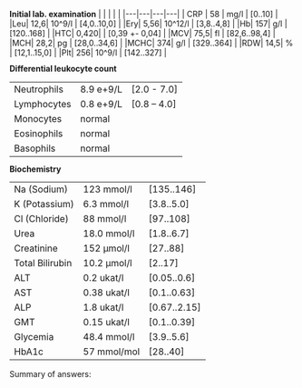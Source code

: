 
<div class="w3-row">
<div class="w3-third">

<div class="w3-sand w3-large w3-padding w3-margin">


**Initial lab. examination**
| | | | |
|---|---|---|---|
| CRP | 58 | mg/l | [0..10] |
|Leu| 12,6| 10^9/l |	[4,0..10,0] |
|Ery| 5,56| 10^12/l |	[3,8..4,8] |
|Hb| 157| g/l |		[120..168] |
|HTC| 0,420| |		[0,39 +- 0,04] |
|MCV| 75,5| fl |		[82,6..98,4] |
|MCH| 28,2| pg |		[28,0..34,6] |
|MCHC| 374| g/l |		[329..364] |
|RDW| 14,5| % |		[12,1..15,0] |
|Plt| 256| 10^9/l | 		[142..327] |

</div>

</div>
<div class="w3-third">
<div class="w3-sand w3-large w3-padding w3-margin" style="line-height:0.9">

**Differential leukocyte count**

|              |               |           |
|--------------|---------------|-----------|
| Neutrophils  | 8.9 e+9/L     | [2.0 - 7.0] |
| Lymphocytes  | 0.8 e+9/L     | [0.8 – 4.0] |
| Monocytes    | normal        |           |
| Eosinophils  | normal        |           |
| Basophils    | normal        |           |

**Biochemistry**

|                |               |             |
|----------------|---------------|-------------|
| Na (Sodium)    | 123 mmol/l    | [135..146]  |
| K (Potassium)  | 6.3 mmol/l    | [3.8..5.0]  |
| Cl (Chloride)  | 88 mmol/l     | [97..108]   |
| Urea           | 18.0 mmol/l   | [1.8..6.7]  |
| Creatinine     | 152 µmol/l    | [27..88]    |
| Total Bilirubin| 10.2 µmol/l   | [2..17]     |
| ALT            | 0.2 ukat/l    | [0.05..0.6] |
| AST            | 0.38 ukat/l   | [0.1..0.63] |
| ALP            | 1.8 ukat/l   | [0.67..2.15]|
| GMT            | 0.15 ukat/l   | [0.1..0.39] |
| Glycemia       | 48.4 mmol/l   | [3.9..5.6]  |
| HbA1c          | 57 mmol/mol   | [28..40]    |

</div>
</div>
<div class="w3-third">

<div class="w3-padding w3-margin">
<bdl-quizx id="q1" type="choice2" 
          question="Why does the patient have a normal hematocrit (0.42), but lower MCV in erythrocytes?" 
          answers="Due to hemoconcentration during osmotic diuresis combined with hyperosmolarity leading to a reduction in MCV of erythrocytes, manual recalculation of these values may also have an effect.|The dominant mechanism is the alteration of erythrocyte membranes during passage through the spleen, erythrocytes damaged by hyperosmolar environment and acidosis lose part of their membrane and reduce their surface area, however, they are not excessively destroyed, hence the hematocrit is normal." 
          correctoptions="true|false" 
          explanations="yes|no" 
          buttontitle="check answer"></bdl-quizx>

<bdl-quizx id="q2" type="choice2" 
           question="What is the reason for leukocytosis and what further examination would be appropriate to add?" 
           answers="For leukocytosis, I would add a differential leukocyte count and CRP. The analysis shows leukocytosis and an elevation of CRP to 58mg/L, predominantly in neutrophils, which is due to a suspected concurrent infection combined with a stress reaction, i.e., the release of neutrophils from bone marrow and spleen due to glucocorticoids.|The patient has a suspected concurrent hematological disease, leukemia or leukemized lymphoma cannot be ruled out, I will add flow cytometry examination from peripheral blood to exclude or confirm this possibility and plan a bone marrow biopsy." 
           correctoptions="true|false" 
           explanations="yes|no" 
           buttontitle="check answer"></bdl-quizx>
<bdl-quizx id="q3" type="choice2" 
           question="Why does the patient have hyponatremia?" 
           answers="Primarily due to osmotic diuresis, generally dehydration and water loss should lead to hypernatremia rather than hyponatremia. In hyperglycemia, water shifts from the intra to the extracellular space, this water dilutes sodium contributing to hyponatremia, also due to ADH the excretion of water is reduced, further diluting sodium, another cause could be vomiting in some patients leading to sodium loss.|Dominantly, the patient experiences disruption of tubular functions due to dehydration and reduced diuresis, especially in the area of the proximal tubule, where most of the filtered sodium is absorbed. This disorder is also reflected by an increased fractional excretion of sodium. At the same time, due to the activation of stress response and the autonomic nervous system, the patient sweats significantly, which contributes to further sodium losses through sweat." 
           correctoptions="true|false" 
           explanations="yes|no" 
           buttontitle="check answer"></bdl-quizx>
<bdl-quizx id="q4" type="choice2" 
           question="Why does the patient have hyperkalemia?" 
           answers="Lack of insulin in this complication leads to the production of ketones and acidosis, acidosis causes a shift of K+ out of cells, which is excreted relatively more than H+ due to the high acidity of the extracellular fluid, K+ is not sufficiently returned to the cells (in the kidneys, the reduction in K+ excretion is relatively significant to the severity of hyperkalemia). In long-standing complications of this type, there can also be proteocatabolism of muscle mass.|In the kidneys, potassium is actively exchanged for glucose by the tubules, thus the body tries to eliminate excessive amounts of glucose and reduce glycemia, which on the other hand leads to the retention of potassium, which the body subsequently uses to control ABR by exchanging it for H+ on the cell membrane." 
           correctoptions="true|false" 
           explanations="yes|no" 
           buttontitle="check answer"></bdl-quizx>
<bdl-quizx id="q5" type="choice2" 
           question="Why does the patient have hyperglycemia?" 
           answers="It arises due to an absolute lack of insulin and overproduction of glucagon, which facilitates the entry of glucose into cells, this does not occur in the absolute absence of insulin. At the same time, gluconeogenesis occurs in the liver.|It arises as a result of excessive release of glucose from reserves in muscles and subcutaneous tissue during the activation of stress response, insulin deficit causes excessive intracellular retention of glucose, and the body in an attempt to increase extracellular glycemia to ensure sufficient supply to the CNS activates gluconeogenesis in muscles and subcutaneous tissue." 
           correctoptions="true|false" 
           explanations="yes|no" 
           buttontitle="check answer"></bdl-quizx>
<bdl-quizx id="q6" type="choice2" 
           question="What examination would you add to assess the current acute disorder of the internal environment?" 
           answers="ABG (Arterial Blood Gas)|Glycated hemoglobin|antibodies against insulin and islet cells" 
           correctoptions="true|false|false" 
           explanations="yes|no|no" 
           buttontitle="check answer"></bdl-quizx>

<bdl-quiz-summary id="qs1">
  Summary of answers:
</bdl-quiz-summary>          
<bdl-quiz-control ids="q1,q2,q3,q4,q5,q6,qs1"></bdl-quiz-control>          

</div>
</div>
</div>
